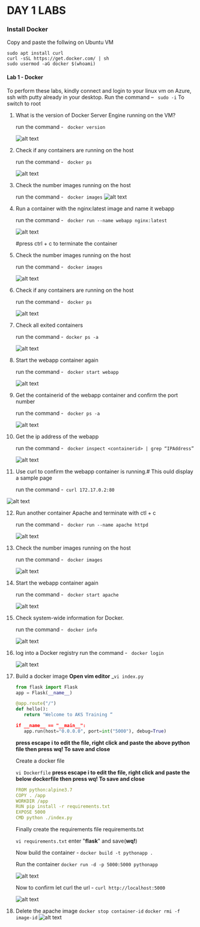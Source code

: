 # DAY 1 LABS


### Install Docker

Copy and paste the follwing on Ubuntu VM
``` 
sudo apt install curl
curl -sSL https://get.docker.com/ | sh
sudo usermod -aG docker $(whoami)
```



#### Lab 1 - Docker
To perform these labs, kindly connect and login to your linux vm on Azure, ssh with putty already in your desktop. Run the command – ```  sudo -i ``` To switch to root

1.  What is the version of Docker Server Engine running on the VM?
    
    run the command - ```  docker version ```

    ![alt text](../img/docker-version.png "docker version")

2.  Check if any containers are running on the host
     
    run the command - ```  docker ps ```

    ![alt text](../img/docker-ps.png "docker ps")

3.  Check the number images running on the host 
   
    run the command - ```  docker images ```
    ![alt text](../img/docker-img.png "docker image")

4.  Run a container with the nginx:latest image and name it webapp
    
    run the command - ```  docker run --name webapp nginx:latest ``` 

    ![alt text](../img/docker-output.png "docker image")

     #press ctrl + c to terminate the container

5.  Check the number images running on the host 

    run the command - ```  docker images ```

     ![alt text](../img/docker-img2.png "docker image")

6.  Check if any containers are running on the host

    run the command -  ```  docker ps ```
    
    ![alt text](../img/docker-ps.png "docker ps")

7.  Check all exited containers

    run the command -```  docker ps -a ```

    ![alt text](../img/docker-psa.png "docker ps -a")

8.  Start the webapp container again
 
    run the command - ```  docker start webapp ```

     ![alt text](../img/docker-start.png "docker start")

9.  Get the containerid of the webapp container and confirm the port number

     run the command - ```  docker ps -a ```

     ![alt text](../img/docker-psa2.png "docker ps -a")


10. Get the ip address of the webapp

     run the command - ```  docker inspect <containerid> | grep “IPAddress” ```

    ![alt text](../img/docker-inspect.png "docker get ip address")

 
11. Use curl to confirm the webapp container is running.# This ould display a sample page

    run the command -```  curl 172.17.0.2:80 ```

   ![alt text](../img/curl-output.png "curl output")

12. Run another container Apache and terminate with ctl + c

    run the command - ```  docker run --name apache httpd ```

     ![alt text](../img/docker-run2.png "docker run")

13. Check the number images running on the host 

    run the command - ```  docker images  ```

    ![alt text](../img/docker-img3.png "docker run")


14. Start the webapp container again 

    run the command - ```  docker start apache ```

    ![alt text](../img/docker-start.png "docker start")

15. Check system-wide information for Docker.

    run the command - ```  docker info ```

     ![alt text](../img/docker-info.png "docker info")

16. log into a Docker registry
    run the command - ```  docker login ```

    ![alt text](../img/docker-login.png "docker login")

17. Build a docker image 
    **Open vim editor** _``` vi index.py ```
     ```python
    from flask import Flask
    app = Flask(__name__)

    @app.route("/")
    def hello():
        return "Welcome to AKS Training “

    if __name__ == "__main__":
        app.run(host="0.0.0.0", port=int("5000"), debug=True)
    ```
    **press escape i to edit the file, right click and paste the above python file then press wq! To save and close**

    Create a docker file

    ``` vi Dockerfile ```
    **press escape i to edit the file, right click and paste the below dockerfile  then press wq! To save and close**

    ```YAML
    FROM python:alpine3.7
    COPY . /app
    WORKDIR /app
    RUN pip install -r requirements.txt
    EXPOSE 5000
    CMD python ./index.py
    ```
    Finally create the requirements file requirements.txt

    ``` vi requirements.txt ```
    enter "**flask**" and save(**wq!**)

    Now build the container -
    ``` docker build -t pythonapp . ```  

    Run the container
    ``` docker run -d -p 5000:5000 pythonapp ```

    ![alt text](../img/docker-run3.png "docker run")

    Now to confirm let curl the url - ```curl http://localhost:5000 ```

    ![alt text](../img/curl2.png "curl")

18.	Delete the apache image
    ``` docker stop container-id ```
    ``` docker rmi -f image-id ```
    ![alt text](../img/docker-delete.png "docker delete")






     
